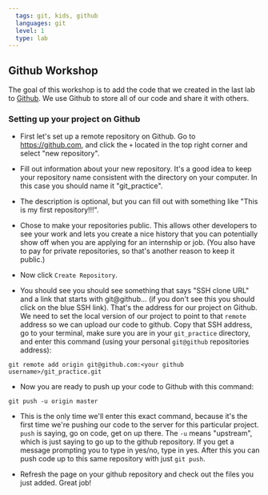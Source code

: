```yaml
---
  tags: git, kids, github 
  languages: git
  level: 1
  type: lab
---
```


## Github Workshop

The goal of this workshop is to add the code that we created in the last lab to [Github](https://github.com/). We use Github to store all of our code and share it with others. 

### Setting up your project on Github

* First let's set up a remote repository on Github. Go to https://github.com, and click the `+` located in the top right corner and select "new repository". 

* Fill out information about your new repository. It's a good idea to keep your repository name consistent with the directory on your computer. In this case you should name it "git_practice". 

* The description is optional, but you can fill out with something like "This is my first repository!!!".

* Chose to make your repositories public. This allows other developers to see your work and lets you create a nice history that you can potentially show off when you are applying for an internship or job. (You also have to pay for private repositories, so that's another reason to keep it public.) 

* Now click `Create Repository`.

* You should see you should see something that says "SSH clone URL" and a link that starts with git@github... (if you don't see this you should click on the blue SSH link). That's the address for our project on Github. We need to set the local version of our project to point to that `remote` address so we can upload our code to github. Copy that SSH address, go to your terminal, make sure you are in your `git_practice` directory, and enter this command (using your personal `git@github` repositories address):

`git remote add origin git@github.com:<your github username>/git_practice.git`

* Now you are ready to push up your code to Github with this command: 

`git push -u origin master`

* This is the only time we'll enter this exact command, because it's the first time we're pushing our code to the server for this particular project. `push` is saying, go on code, get on up there. The `-u` means "upstream", which is just saying to go up to the github repository. If you get a message prompting you to type in yes/no, type in yes. After this you can push code up to this same repository with just `git push`.

* Refresh the page on your github repository and check out the files you just added. Great job!
